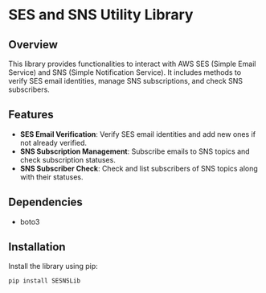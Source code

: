 # SES and SNS Utility Library

## Overview

This library provides functionalities to interact with AWS SES (Simple Email Service) and SNS (Simple Notification Service). 
It includes methods to verify SES email identities, manage SNS subscriptions, and check SNS subscribers.

## Features

- **SES Email Verification**: Verify SES email identities and add new ones if not already verified.
- **SNS Subscription Management**: Subscribe emails to SNS topics and check subscription statuses.
- **SNS Subscriber Check**: Check and list subscribers of SNS topics along with their statuses.

## Dependencies

- boto3

## Installation

Install the library using pip:

```bash
pip install SESNSLib